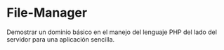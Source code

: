 # File-Manager
Demostrar un dominio básico en el manejo del lenguaje PHP del lado del servidor para una aplicación sencilla.
